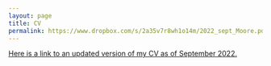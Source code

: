 ```yaml
---
layout: page
title: CV
permalink: https://www.dropbox.com/s/2a35v7r8wh1o14m/2022_sept_Moore.pdf?dl=0
---
```


<a href="https://www.dropbox.com/s/2a35v7r8wh1o14m/2022_sept_Moore.pdf?dl=0" target="_blank"> Here is a link to an updated version of my CV as of September 2022.</a>
